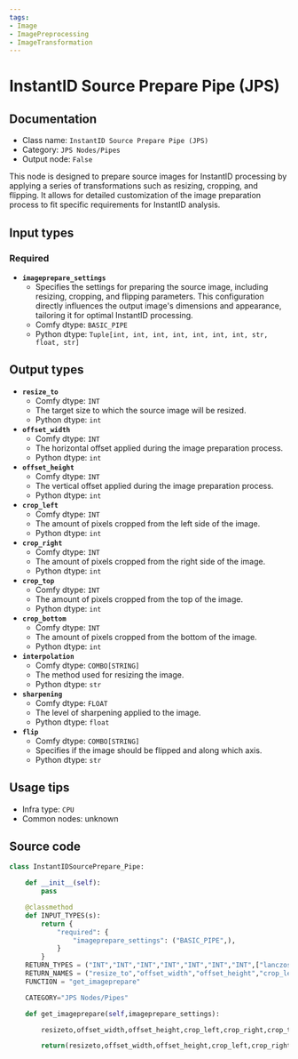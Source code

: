```yaml
---
tags:
- Image
- ImagePreprocessing
- ImageTransformation
---
```


# InstantID Source Prepare Pipe (JPS)
## Documentation
- Class name: `InstantID Source Prepare Pipe (JPS)`
- Category: `JPS Nodes/Pipes`
- Output node: `False`

This node is designed to prepare source images for InstantID processing by applying a series of transformations such as resizing, cropping, and flipping. It allows for detailed customization of the image preparation process to fit specific requirements for InstantID analysis.
## Input types
### Required
- **`imageprepare_settings`**
    - Specifies the settings for preparing the source image, including resizing, cropping, and flipping parameters. This configuration directly influences the output image's dimensions and appearance, tailoring it for optimal InstantID processing.
    - Comfy dtype: `BASIC_PIPE`
    - Python dtype: `Tuple[int, int, int, int, int, int, int, str, float, str]`
## Output types
- **`resize_to`**
    - Comfy dtype: `INT`
    - The target size to which the source image will be resized.
    - Python dtype: `int`
- **`offset_width`**
    - Comfy dtype: `INT`
    - The horizontal offset applied during the image preparation process.
    - Python dtype: `int`
- **`offset_height`**
    - Comfy dtype: `INT`
    - The vertical offset applied during the image preparation process.
    - Python dtype: `int`
- **`crop_left`**
    - Comfy dtype: `INT`
    - The amount of pixels cropped from the left side of the image.
    - Python dtype: `int`
- **`crop_right`**
    - Comfy dtype: `INT`
    - The amount of pixels cropped from the right side of the image.
    - Python dtype: `int`
- **`crop_top`**
    - Comfy dtype: `INT`
    - The amount of pixels cropped from the top of the image.
    - Python dtype: `int`
- **`crop_bottom`**
    - Comfy dtype: `INT`
    - The amount of pixels cropped from the bottom of the image.
    - Python dtype: `int`
- **`interpolation`**
    - Comfy dtype: `COMBO[STRING]`
    - The method used for resizing the image.
    - Python dtype: `str`
- **`sharpening`**
    - Comfy dtype: `FLOAT`
    - The level of sharpening applied to the image.
    - Python dtype: `float`
- **`flip`**
    - Comfy dtype: `COMBO[STRING]`
    - Specifies if the image should be flipped and along which axis.
    - Python dtype: `str`
## Usage tips
- Infra type: `CPU`
- Common nodes: unknown


## Source code
```python
class InstantIDSourcePrepare_Pipe:

    def __init__(self):
        pass

    @classmethod
    def INPUT_TYPES(s):
        return {
            "required": {
                "imageprepare_settings": ("BASIC_PIPE",),
            }
        }
    RETURN_TYPES = ("INT","INT","INT","INT","INT","INT","INT",["lanczos", "nearest", "bilinear", "bicubic", "area", "nearest-exact"],"FLOAT",["No", "X-Axis", "Y-Axis"],)
    RETURN_NAMES = ("resize_to","offset_width","offset_height","crop_left","crop_right","crop_top","crop_bottom","interpolation","sharpening","flip",)
    FUNCTION = "get_imageprepare"

    CATEGORY="JPS Nodes/Pipes"

    def get_imageprepare(self,imageprepare_settings):

        resizeto,offset_width,offset_height,crop_left,crop_right,crop_top,crop_bottom,interpolation,sharpening,flip = imageprepare_settings

        return(resizeto,offset_width,offset_height,crop_left,crop_right,crop_top,crop_bottom,interpolation,sharpening,flip)

```

